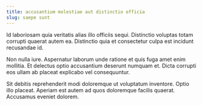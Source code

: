 ```yaml
---
title: accusantium molestiae aut distinctio officia
slug: saepe sunt
---
```


Id laboriosam quia veritatis alias illo officiis sequi. Distinctio voluptas totam corrupti quaerat autem ea. Distinctio quia et consectetur culpa est incidunt recusandae id.

Non nulla iure. Aspernatur laborum unde ratione et quis fuga amet enim mollitia. Et delectus optio accusantium deserunt numquam et. Dicta corrupti eos ullam ab placeat explicabo vel consequuntur.

Sit debitis reprehenderit modi doloremque ut voluptatum inventore. Optio illo placeat. Aperiam est autem ad quos doloremque facilis quaerat. Accusamus eveniet dolorem.
